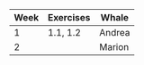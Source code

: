 | Week | Exercises | Whale |
|------|-----------|-------|
|1     |1.1, 1.2   |Andrea |
|2     |           |Marion |

